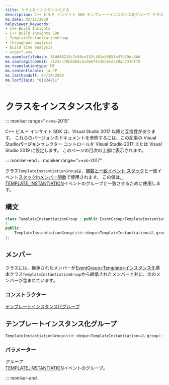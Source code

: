 ```yaml
---
title: クラスをインスタンス化する
description: C++ ビルド インサイト SDK テンプレートインスタンス化グループ クラスリファレンス。
ms.date: 02/12/2020
helpviewer_keywords:
- C++ Build Insights
- C++ Build Insights SDK
- TemplateInstantiationGroup
- throughput analysis
- build time analysis
- vcperf.exe
ms.openlocfilehash: 18dd48219c7c68ce152c381eb505fe37b19ec8dd
ms.sourcegitcommit: c123cc76bb2b6c5cde6f4c425ece420ac733bf70
ms.translationtype: MT
ms.contentlocale: ja-JP
ms.lasthandoff: 04/14/2020
ms.locfileid: "81324261"
---
```

# <a name="templateinstantiationgroup-class"></a>クラスをインスタンス化する

::: moniker range="<=vs-2015"

C++ ビルド インサイト SDK は、Visual Studio 2017 以降と互換性があります。 これらのバージョンのドキュメントを参照するには、この記事の Visual Studio**バージョン**セレクター コントロールを Visual Studio 2017 または Visual Studio 2019 に設定します。 このページの目次の上部に表示されます。

::: moniker-end
::: moniker range=">=vs-2017"

クラス`TemplateInstantiationGroup`は、[関数と一致イベント スタック](../functions/match-event-stack.md)と一致イベント[スタックInメンバー関数](../functions/match-event-stack-in-member-function.md)で使用されます。 この値は[、TEMPLATE_INSTANTIATION](../event-table.md#template-instantiation)イベントのグループと一致させるために使用します。

## <a name="syntax"></a>構文

```cpp
class TemplateInstantiationGroup : public EventGroup<TemplateInstantiation>
{
public:
    TemplateInstantiationGroup(std::deque<TemplateInstantiation>&& group);
};
```

## <a name="members"></a>メンバー

クラスには、継承されたメンバーが[EventGroup\<Template\>インスタンス化](event-group.md)基本クラス`TemplateInstantiationGroup`から継承されたメンバーと共に、次のメンバーが含まれています。

### <a name="constructors"></a>コンストラクター

[テンプレートインスタンス化グループ](#template-instantiation-group)

## <a name="templateinstantiationgroup"></a><a name="template-instantiation-group"></a>テンプレートインスタンス化グループ

```cpp
TemplateInstantiationGroup(std::deque<TemplateInstantiation>&& group);
```

### <a name="parameters"></a>パラメーター

*グループ*\
[TEMPLATE_INSTANTIATION](../event-table.md#template-instantiation)イベントのグループ。

::: moniker-end
